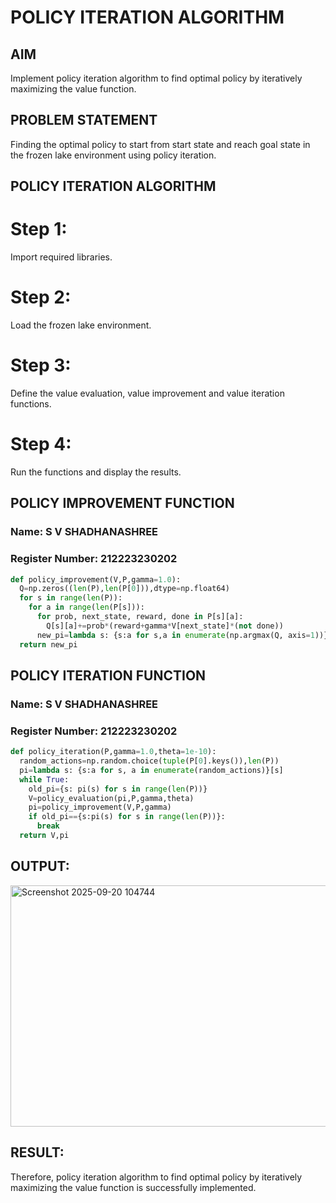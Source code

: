 # POLICY ITERATION ALGORITHM
## AIM
Implement policy iteration algorithm to find optimal policy by iteratively maximizing the value function. 

## PROBLEM STATEMENT
Finding the optimal policy to start from start state and reach goal state in the frozen lake environment using policy iteration.

## POLICY ITERATION ALGORITHM
# Step 1:
Import required libraries.
# Step 2:
Load the frozen lake environment.
# Step 3:
Define the value evaluation, value improvement and value iteration functions.
# Step 4: 
Run the functions and display the results.

## POLICY IMPROVEMENT FUNCTION
### Name: S V SHADHANASHREE
### Register Number: 212223230202
```python
def policy_improvement(V,P,gamma=1.0):
  Q=np.zeros((len(P),len(P[0])),dtype=np.float64)
  for s in range(len(P)):
    for a in range(len(P[s])):
      for prob, next_state, reward, done in P[s][a]:
        Q[s][a]+=prob*(reward+gamma*V[next_state]*(not done))
      new_pi=lambda s: {s:a for s,a in enumerate(np.argmax(Q, axis=1))}[s]
  return new_pi
```
## POLICY ITERATION FUNCTION
### Name: S V SHADHANASHREE
### Register Number: 212223230202
```python
def policy_iteration(P,gamma=1.0,theta=1e-10):
  random_actions=np.random.choice(tuple(P[0].keys()),len(P))
  pi=lambda s: {s:a for s, a in enumerate(random_actions)}[s]
  while True:
    old_pi={s: pi(s) for s in range(len(P))}
    V=policy_evaluation(pi,P,gamma,theta)
    pi=policy_improvement(V,P,gamma)
    if old_pi=={s:pi(s) for s in range(len(P))}:
      break
  return V,pi
```

## OUTPUT:
<img width="781" height="386" alt="Screenshot 2025-09-20 104744" src="https://github.com/user-attachments/assets/f8d4c316-ebd7-48ab-80cb-9d8a84058e09" />



## RESULT:
Therefore, policy iteration algorithm to find optimal policy by iteratively maximizing the value function is successfully implemented.
